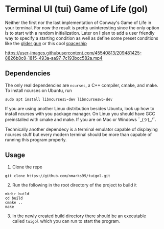 # Terminal UI (tui) Game of Life (gol)
Neither the first nor the last implementation of Conway's Game of Life in your terminal.
For now the result is pretty uninteresting since the only option is to start with a 
random initialization. Later on I plan to add a user friendly way to specify a 
starting condition as well as define some preset conditions like the 
[glider gun](https://playgameoflife.com/lexicon/Gosper_glider_gun) or this 
cool [spaceship](https://playgameoflife.com/lexicon/119P4H1V0)

https://user-images.githubusercontent.com/45540813/209481425-8826b8c8-1815-493a-aa97-7c193bcc582a.mp4

## Dependencies

The only real dependencies are `ncurses`, a C++ compiler, cmake, and make.
To install ncurses on Ubuntu, run 
```
sudo apt install libncurses5-dev libncursesw5-dev
```
If you are using another Linux distribution besides Ubuntu, look up how to install 
ncurses with you package manager. On Linux you should have GCC preinstalled with cmake and make.
If you are on Mac or Windows ¯\_(ツ)_/¯.

Technically another dependecy is a terminal emulator capable of displaying ncurses stuff 
but every modern terminal should be more than capable of running this program properly.

## Usage
1. Clone the repo
```
git clone https://github.com/nmarks99/tuigol.git
```
2. Run the following in the root directory of the project to build it 
```
mkdir build 
cd build
cmake ..
make
```
3. In the newly created build directory there should be an executable called `tuigol`
which you can run to start the program.

